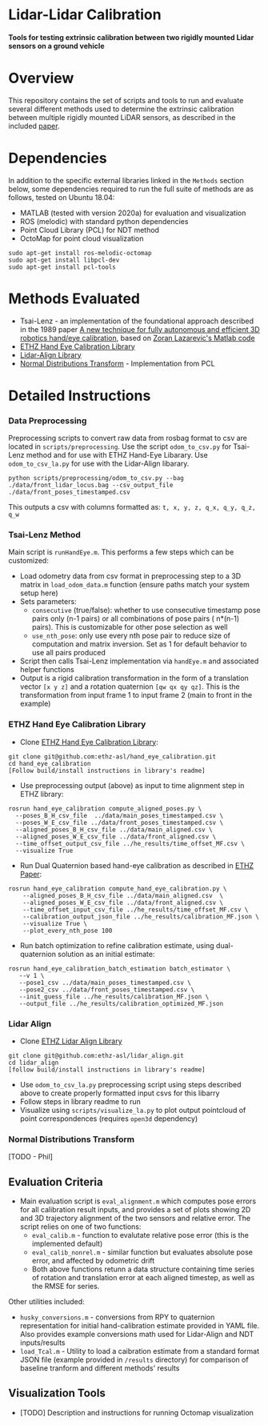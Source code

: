 # Lidar-Lidar Calibration
#### Tools for testing extrinsic calibration between two rigidly mounted Lidar sensors on a ground vehicle

# Overview
This repository contains the set of scripts and tools to run and evaluate several different methods used to determine the extrinsic calibration between multiple rigidly mounted LiDAR sensors, as described in the included [paper](link). 

# Dependencies 
In addition to the specific external libraries linked in the `Methods` section below, some dependencies required to run the full suite of methods are as follows, tested on Ubuntu 18.04:

- MATLAB (tested with version 2020a) for evaluation and visualization
- ROS (melodic) with standard python dependencies
- Point Cloud Library (PCL) for NDT method
- OctoMap for point cloud visualization

```
sudo apt-get install ros-melodic-octomap
sudo apt-get install libpcl-dev
sudo apt-get install pcl-tools
```

# Methods Evaluated

* Tsai-Lenz - an implementation of the foundational approach described in the 1989 paper [A new technique for fully autonomous and efficient 3D robotics hand/eye calibration](https://ieeexplore.ieee.org/document/34770), based on [Zoran Lazarevic's Matlab code](http://lazax.com/www.cs.columbia.edu/~laza/html/Stewart/matlab/handEye.m)
* [ETHZ Hand Eye Calibration Library](https://github.com/ethz-asl/hand_eye_calibration)
* [Lidar-Align Library](https://github.com/ethz-asl/lidar_align)
* [Normal Distributions Transform](linhttps://github.com/PointCloudLibrary/pcl/blob/master/doc/tutorials/content/normal_distributions_transform.rstk) - Implementation from PCL

# Detailed Instructions
### Data Preprocessing
Preprocessing scripts to convert raw data from rosbag format to csv are located in `scripts/preprocessing`. Use the script `odom_to_csv.py` for Tsai-Lenz method and for use with ETHZ Hand-Eye Libarary. Use `odom_to_csv_la.py` for use with the Lidar-Align libarary.
```
python scripts/preprocessing/odom_to_csv.py --bag ./data/front_lidar_locus.bag --csv_output_file ./data/front_poses_timestamped.csv
```
This outputs a csv with columns formatted as: `t, x, y, z, q_x, q_y, q_z, q_w`

### Tsai-Lenz Method
Main script is `runHandEye.m`. This performs a few steps which can be customized:
- Load odometry data from csv format in preprocessing step to a 3D matrix in `load_odom_data.m` function (ensure paths match your system setup here)
- Sets parameters:
    - `consecutive` (true/false): whether to use consecutive timestamp pose pairs only (n-1 pairs) or all combinations of pose pairs ( n*(n-1) pairs). This is customizable for other pose selection as well
    - `use_nth_pose`: only use every nth pose pair to reduce size of computation and matrix inversion. Set as 1 for default behavior to use all pairs produced
- Script then calls Tsai-Lenz implementation via `handEye.m` and associated helper functions
- Output is a rigid calibration transformation in the form of a translation vector `[x y z]` and a rotation quaternion `[qw qx qy qz]`. This is the transformation from input frame 1 to input frame 2 (main to front in the example)


### ETHZ Hand Eye Calibration Library
- Clone [ETHZ Hand Eye Calibration Library](https://github.com/ethz-asl/hand_eye_calibration):

```
git clone git@github.com:ethz-asl/hand_eye_calibration.git
cd hand_eye_calibration
[Follow build/install instructions in library's readme]
```
- Use preprocessing output (above) as input to time alignment step in ETHZ library:
```
rosrun hand_eye_calibration compute_aligned_poses.py \
  --poses_B_H_csv_file  ../data/main_poses_timestamped.csv \
  --poses_W_E_csv_file ../data/front_poses_timestamped.csv \
  --aligned_poses_B_H_csv_file ../data/main_aligned.csv \
  --aligned_poses_W_E_csv_file ../data/front_aligned.csv \
  --time_offset_output_csv_file ../he_results/time_offset_MF.csv \
  --visualize True
  ```
- Run Dual Quaternion based hand-eye calibration as described in [ETHZ Paper](www.fsr.ethz.ch/papers/FSR_2017_paper_73.pdf):
```
rosrun hand_eye_calibration compute_hand_eye_calibration.py \
    --aligned_poses_B_H_csv_file ../data/main_aligned.csv  \
    --aligned_poses_W_E_csv_file ../data/front_aligned.csv \
    --time_offset_input_csv_file ../he_results/time_offset_MF.csv \
    --calibration_output_json_file ../he_results/calibration_MF.json \
    --visualize True \
    --plot_every_nth_pose 100
```

- Run batch optimization to refine calibration estimate, using dual-quaternion solution as an initial estimate:
```
rosrun hand_eye_calibration_batch_estimation batch_estimator \
   --v 1 \
   --pose1_csv ../data/main_poses_timestamped.csv \
   --pose2_csv ../data/front_poses_timestamped.csv \
   --init_guess_file ../he_results/calibration_MF.json \
   --output_file ../he_results/calibration_optimized_MF.json
```

### Lidar Align
- Clone [ETHZ Lidar Align Library](https://github.com/ethz-asl/lidar_align)
```
git clone git@github.com:ethz-asl/lidar_align.git
cd lidar_align
[follow build/install instructions in library's readme]
```

- Use `odom_to_csv_la.py` preprocessing script using steps described above to create properly formatted input csvs for this libarry
- Follow steps in library readme to run
- Visualize using `scripts/visualize_la.py` to plot output pointcloud of point correspondences (requires `open3d` dependency)


### Normal Distributions Transform
[TODO - Phil]





## Evaluation Criteria
- Main evaluation script is `eval_alignment.m` which computes pose errors for all calibration result inputs, and provides a set of plots showing 2D and 3D trajectory alignment of the two sensors and relative error. The script relies on one of two functions:
    - `eval_calib.m` - function to evalutate relative pose error (this is the implemented default)
    - `eval_calib_nonrel.m` - similar function but evaluates absolute pose error, and affected by odometric drift
    - Both above functions retunn a data structure containing time series of rotation and translation error at each aligned timestep, as well as the RMSE for series.

Other utilities included: 
- `husky_conversions.m` - conversions from RPY to quaternion representation for initial hand-calibration estimate provided in YAML file. Also provides example conversions math used for Lidar-Align and NDT inputs/results
- `load_Tcal.m` - Utility to load a caibration estimate from a standard format JSON file (example provided in `/results` directory) for comparison of baseline tranform and different methods' results 



## Visualization Tools
- [TODO] Description and instructions for running Octomap visualization
